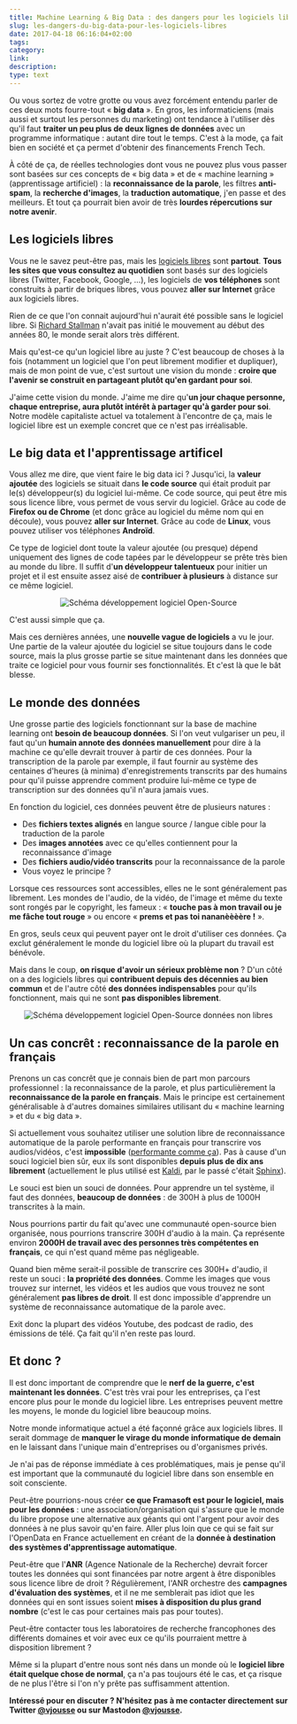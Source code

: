 ```yaml
---
title: Machine Learning & Big Data : des dangers pour les logiciels libres ?
slug: les-dangers-du-big-data-pour-les-logiciels-libres
date: 2017-04-18 06:16:04+02:00
tags: 
category: 
link: 
description: 
type: text
---
```


<!-- https://color.adobe.com/Flat-UI-color-theme-2469224/edit/?copy=true&base=1&rule=Custom&selected=4&name=Copy%20of%20Flat%20UI&mode=rgb&rgbvalues=0.172549,0.243137,0.313725,0.905882,0.298039,0.235294,0.92549,0.941176,0.945098,0.203922,0.596078,0.858824,0.160784,0.501961,0.72549&swatchOrder=0,1,2,3,4 -->

Ou vous sortez de votre grotte ou vous avez forcément entendu parler de ces deux mots fourre-tout « __big data__ ». En gros, les informaticiens (mais aussi et surtout les personnes du marketing) ont tendance à l'utiliser dès qu'il faut __traiter un peu plus de deux lignes de données__ avec un programme informatique : autant dire tout le temps. C'est à la mode, ça fait bien en société et ça permet d'obtenir des financements French Tech.

À côté de ça, de réelles technologies dont vous ne pouvez plus vous passer sont basées sur ces concepts de « big data » et de « machine learning » (apprentissage artificiel) : la __reconnaissance de la parole__, les filtres __anti-spam__, la __recherche d'images__, la __traduction automatique__, j'en passe et des meilleurs. Et tout ça pourrait bien avoir de très __lourdes répercutions sur notre avenir__.

<!-- TEASER_END -->

## Les logiciels libres

Vous ne le savez peut-être pas, mais les [logiciels libres](https://fr.wikipedia.org/wiki/Logiciel_libre) sont __partout__. __Tous les sites que vous consultez au quotidien__ sont basés sur des logiciels libres (Twitter, Facebook, Google, …), les logiciels de __vos téléphones__ sont construits à partir de briques libres, vous pouvez __aller sur Internet__ grâce aux logiciels libres.

Rien de ce que l'on connait aujourd'hui n'aurait été possible sans le logiciel libre. Si [Richard Stallman](https://fr.wikipedia.org/wiki/Projet_GNU) n'avait pas initié le mouvement au début des années 80, le monde serait alors très différent.

Mais qu'est-ce qu'un logiciel libre au juste ? C'est beaucoup de choses à la fois (notamment un logiciel que l'on peut librement modifier et dupliquer), mais de mon point de vue, c'est surtout une vision du monde : __croire que l'avenir se construit en partageant plutôt qu'en gardant pour soi__.

J'aime cette vision du monde. J'aime me dire qu'__un jour chaque personne, chaque entreprise, aura plutôt intérêt à partager qu'à garder pour soi__. Notre modèle capitaliste actuel va totalement à l'encontre de ça, mais le logiciel libre est un exemple concret que ce n'est pas irréalisable.

## Le big data et l'apprentissage artificel

Vous allez me dire, que vient faire le big data ici ? Jusqu'ici, la __valeur ajoutée__ des logiciels se situait dans __le code source__ qui était produit par le(s) développeur(s) du logiciel lui-même. Ce code source, qui peut être mis sous licence libre, vous permet de vous servir du logiciel. Grâce au code de __Firefox ou de Chrome__ (et donc grâce au logiciel du même nom qui en découle), vous pouvez __aller sur Internet__. Grâce au code de __Linux__, vous pouvez utiliser vos téléphones __Androïd__.

Ce type de logiciel dont toute la valeur ajoutée (ou presque) dépend uniquement des lignes de code tapées par le développeur se prête très bien au monde du libre. Il suffit d'__un développeur talentueux__ pour initier un projet et il est ensuite assez aisé de __contribuer à plusieurs__ à distance sur ce même logiciel.

<div style="text-align:center;">
    <img alt="Schéma développement logiciel Open-Source" src="/images/schema_dev_opensource.png" />
</div>

C'est aussi simple que ça.

Mais ces dernières années, une __nouvelle vague de logiciels__ a vu le jour. Une partie de la valeur ajoutée du logiciel se situe toujours dans le code source, mais la plus grosse partie se situe maintenant dans les données que traite ce logiciel pour vous fournir ses fonctionnalités. Et c'est là que le bât blesse.

## Le monde des données

Une grosse partie des logiciels fonctionnant sur la base de machine learning ont __besoin de beaucoup données__. Si l'on veut vulgariser un peu, il faut qu'un __humain annote des données manuellement__ pour dire à la machine ce qu'elle devrait trouver à partir de ces données. Pour la transcription de la parole par exemple, il faut fournir au système des centaines d'heures (à minima) d'enregistrements transcrits par des humains pour qu'il puisse apprendre comment produire lui-même ce type de transcription sur des données qu'il n'aura jamais vues.

En fonction du logiciel, ces données peuvent être de plusieurs natures :

- Des __fichiers textes alignés__ en langue source / langue cible pour la traduction de la parole
- Des __images annotées__ avec ce qu'elles contiennent pour la reconnaissance d'image
- Des __fichiers audio/vidéo transcrits__ pour la reconnaissance de la parole
- Vous voyez le principe ?

Lorsque ces ressources sont accessibles, elles ne le sont généralement pas librement. Les mondes de l'audio, de la vidéo, de l'image et même du texte sont rongés par le copyright, les fameux : « __touche pas à mon travail ou je me fâche tout rouge__ » ou encore « __prems et pas toi nananèèèère !__ ».

En gros, seuls ceux qui peuvent payer ont le droit d'utiliser ces données. Ça exclut généralement le monde du logiciel libre où la plupart du travail est bénévole.

Mais dans le coup, __on risque d'avoir un sérieux problème non__ ? D'un côté on a des logiciels libres qui __contribuent depuis des décennies au bien commun__ et de l'autre côté __des données indispensables__ pour qu'ils fonctionnent, mais qui ne sont __pas disponibles librement__.


<div style="text-align:center;">
    <img alt="Schéma développement logiciel Open-Source données non libres" src="/images/schema_dev_opensource_donnees.png" />
</div>

## Un cas concrêt : reconnaissance de la parole en français

Prenons un cas concrêt que je connais bien de part mon parcours professionnel : la reconnaissance de la parole, et plus particulièrement la __reconnaissance de la parole en français__. Mais le principe est certainement généralisable à d'autres domaines similaires utilisant du « machine learning » et du « big data ».

Si actuellement vous souhaitez utiliser une solution libre de reconnaissance automatique de la parole performante en français pour transcrire vos audios/vidéos, c'est __impossible__ ([performante comme ça](http://demo.voxolab.com/an/)). Pas à cause d'un souci logiciel bien sûr, eux ils sont disponibles __depuis plus de dix ans librement__ (actuellement le plus utilisé est [Kaldi](), par le passé c'était [Sphinx]()).

Le souci est bien un souci de données. Pour apprendre un tel système, il faut des données, __beaucoup de données__ : de 300H à plus de 1000H transcrites à la main.

Nous pourrions partir du fait qu'avec une communauté open-source bien organisée, nous pourrions transcrire 300H d'audio à la main. Ça représente environ __2000H de travail avec des personnes très compétentes en français__, ce qui n'est quand même pas négligeable.

Quand bien même serait-il possible de transcrire ces 300H+ d'audio, il reste un souci : __la propriété des données__. Comme les images que vous trouvez sur internet, les vidéos et les audios que vous trouvez ne sont généralement __pas libres de droit__. Il est donc impossible d'apprendre un système de reconnaissance automatique de la parole avec.

Exit donc la plupart des vidéos Youtube, des podcast de radio, des émissions de télé. Ça fait qu'il n'en reste pas lourd.

## Et donc ?

Il est donc important de comprendre que le __nerf de la guerre, c'est maintenant les données__. C'est très vrai pour les entreprises, ça l'est encore plus pour le monde du logiciel libre. Les entreprises peuvent mettre les moyens, le monde du logiciel libre beaucoup moins.

Notre monde informatique actuel a été façonné grâce aux logiciels libres. Il serait dommage de __manquer le virage du monde informatique de demain__ en le laissant dans l'unique main d'entreprises ou d'organismes privés.

Je n'ai pas de réponse immédiate à ces problématiques, mais je pense qu'il est important que la communauté du logiciel libre dans son ensemble en soit consciente.

Peut-être pourrions-nous créer __ce que Framasoft est pour le logiciel, mais pour les données__ : une association/organisation qui s'assure que le monde du libre propose une alternative aux géants qui ont l'argent pour avoir des données à ne plus savoir qu'en faire. Aller plus loin que ce qui se fait sur l'OpenData en France actuellement en créant de la __donnée à destination des systèmes d'apprentissage automatique__.

Peut-être que l'__ANR__ (Agence Nationale de la Recherche) devrait forcer toutes les données qui sont financées par notre argent à être disponibles sous licence libre de droit ? Régulièrement, l'ANR orchestre des __campagnes d'évaluation des systèmes__, et il ne me semblerait pas idiot que les données qui en sont issues soient __mises à disposition du plus grand nombre__ (c'est le cas pour certaines mais pas pour toutes).

Peut-être contacter tous les laboratoires de recherche francophones des différents domaines et voir avec eux ce qu'ils pourraient mettre à disposition librement ?

Même si la plupart d'entre nous sont nés dans un monde où le __logiciel libre était quelque chose de normal__, ça n'a pas toujours été le cas, et ça risque de ne plus l'être si l'on n'y prête pas suffisamment attention.

__Intéressé pour en discuter ? N'hésitez pas à me contacter directement sur Twitter [@vjousse](https://twitter.com/vjousse) ou sur Mastodon [@vjousse](https://mastodon.social/@vjousse).__
